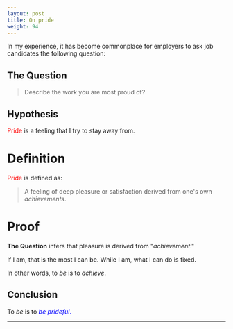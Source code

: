 ```yaml
---
layout: post
title: On pride
weight: 94
---
```


In my experience, it has become commonplace for employers to ask job candidates the following question:

## **The Question**

> Describe the work you are most proud of?

## Hypothesis

<span style="color: red;">Pride</span> is a feeling that I try to stay away from.

# Definition

<span style="color: red;">Pride</span> is defined as:

> A feeling of deep pleasure or satisfaction derived from one's own _achievements_.

# Proof

**The Question** infers that pleasure is derived from "_achievement_."

If I am, that is the most I can be. While I am, what I can do is fixed.

In other words, to _be_ is to _achieve_.

## Conclusion

To _be_ is to <span style="color: blue;">_be prideful_.</span>

---
